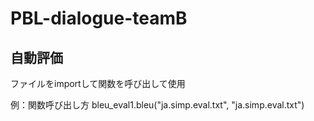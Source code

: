 # PBL-dialogue-teamB

## 自動評価
ファイルをimportして関数を呼び出して使用

例：関数呼び出し方
bleu_eval1.bleu("ja.simp.eval.txt", "ja.simp.eval.txt")
